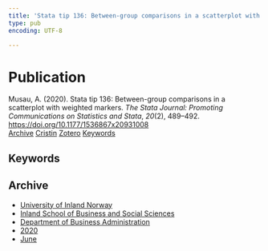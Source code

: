 ```yaml
---
title: 'Stata tip 136: Between-group comparisons in a scatterplot with weighted markers'
type: pub
encoding: UTF-8

---
```

<h1>Publication</h1>
<article id="csl-bib-container-GU7MMCQ6" class="csl-bib-container">
  <div class="csl-bib-body"> <div class="csl-entry">Musau, A. (2020). Stata tip 136: Between-group comparisons in a scatterplot with weighted markers. <i>The Stata Journal: Promoting Communications on Statistics and Stata</i>, <i>20</i>(2), 489–492. <a href="https://doi.org/10.1177/1536867x20931008">https://doi.org/10.1177/1536867x20931008</a></div> </div>
  <div class="csl-bib-buttons">
    <a href="#taxonomy-article-GU7MMCQ6" alt="archive" class="csl-bib-button">Archive</a>
    <a href="https://app.cristin.no/results/show.jsf?id=1816481" alt="Cristin" class="csl-bib-button">Cristin</a>
    <a href="http://zotero.org/groups/5881554/items/GU7MMCQ6" alt="Zotero" class="csl-bib-button">Zotero</a>
    <a href="#keywords-article-GU7MMCQ6" alt="keywords" class="csl-bib-button">Keywords</a>
  </div>
  <div id="csl-bib-meta-container-GU7MMCQ6"></div>
</article>
<div id="csl-bib-meta-GU7MMCQ6" class="csl-bib-meta">
  <article id="keywords-article-GU7MMCQ6" class="keywords-article">
    <h1>Keywords</h1>
    
  </article>
  <article id="taxonomy-article-GU7MMCQ6" class="taxonomy-article">
    <h1>Archive</h1>
    <ul>
      <li><a href="{{< params subfolder >}}en/archive/?key=3DCRN523">University of Inland Norway</a></li>
      <li><a href="{{< params subfolder >}}en/archive/?key=DU8Q9LN9">Inland School of Business and Social Sciences</a></li>
      <li><a href="{{< params subfolder >}}en/archive/?key=3IQA89I8">Department of Business Administration</a></li>
      <li><a href="{{< params subfolder >}}en/archive/?key=TI88EFV9">2020</a></li>
      <li><a href="{{< params subfolder >}}en/archive/?key=IYFN9JA3">June</a></li>
    </ul>
  </article>
</div>
